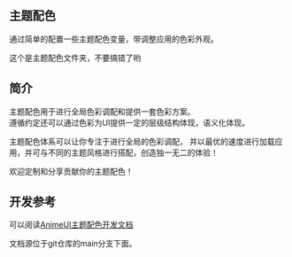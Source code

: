 ## 主题配色

通过简单的配置一些主题配色变量，带调整应用的色彩外观。

这个是主题配色文件夹，不要搞错了哟


## 简介

主题配色用于进行全局色彩调配和提供一套色彩方案。  
遵循约定还可以通过色彩为UI提供一定的层级结构体现，语义化体现。

主题配色体系可以让你专注于进行全局的色彩调配，
并以最优的速度进行加载应用，并可与不同的主题风格进行搭配，创造独一无二的体验！

欢迎定制和分享贡献你的主题配色！


## 开发参考

可以阅读[AnimeUI主题配色开发文档](https://lozyue.github.io/AnimeSearcherUI/theme-dev/blending/)

文档源位于git仓库的main分支下面。

